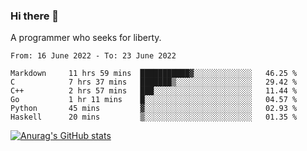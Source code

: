 ### Hi there 👋

<!--
**shejialuo/shejialuo** is a ✨ _special_ ✨ repository because its `README.md` (this file) appears on your GitHub profile.

Here are some ideas to get you started:

- 🔭 I’m currently working on ...
- 🌱 I’m currently learning ...
- 👯 I’m looking to collaborate on ...
- 🤔 I’m looking for help with ...
- 💬 Ask me about ...
- 📫 How to reach me: ...
- 😄 Pronouns: ...
- ⚡ Fun fact: ...
-->

A programmer who seeks for liberty.

<!--START_SECTION:waka-->

```text
From: 16 June 2022 - To: 23 June 2022

Markdown     11 hrs 59 mins  ███████████▓░░░░░░░░░░░░░   46.25 %
C            7 hrs 37 mins   ███████▒░░░░░░░░░░░░░░░░░   29.42 %
C++          2 hrs 57 mins   ███░░░░░░░░░░░░░░░░░░░░░░   11.44 %
Go           1 hr 11 mins    █░░░░░░░░░░░░░░░░░░░░░░░░   04.57 %
Python       45 mins         ▓░░░░░░░░░░░░░░░░░░░░░░░░   02.93 %
Haskell      20 mins         ▒░░░░░░░░░░░░░░░░░░░░░░░░   01.35 %
```

<!--END_SECTION:waka-->

[![Anurag's GitHub stats](https://github-readme-stats.vercel.app/api?username=shejialuo&show_icons=true&theme=dracula)](https://github.com/anuraghazra/github-readme-stats)
